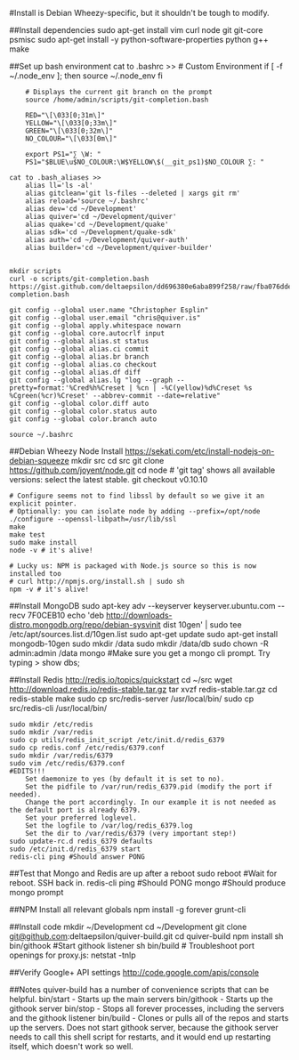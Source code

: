 #Install is Debian Wheezy-specific, but it shouldn't be tough to modify.

##Install dependencies
sudo apt-get install vim curl node git git-core psmisc 
sudo apt-get install -y python-software-properties python g++ make

##Set up bash environment
	cat to .bashrc >>
		#	Custom Environment
		if [ -f ~/.node_env ]; then
		  source ~/.node_env
		fi

		# Displays the current git branch on the prompt
		source /home/admin/scripts/git-completion.bash

		RED="\[\033[0;31m\]"
		YELLOW="\[\033[0;33m\]"
		GREEN="\[\033[0;32m\]"
		NO_COLOUR="\[\033[0m\]"

		export PS1="∑ \W: "
		PS1="$BLUE\u$NO_COLOUR:\W$YELLOW\$(__git_ps1)$NO_COLOUR ∑: "

	cat to .bash_aliases >>
		alias ll='ls -al'
		alias gitclean='git ls-files --deleted | xargs git rm'
		alias reload='source ~/.bashrc'
		alias dev='cd ~/Development'
		alias quiver='cd ~/Development/quiver'
		alias quake='cd ~/Development/quake'
		alias sdk='cd ~/Development/quake-sdk'
		alias auth='cd ~/Development/quiver-auth'
		alias builder='cd ~/Development/quiver-builder'


	mkdir scripts
	curl -o scripts/git-completion.bash https://gist.github.com/deltaepsilon/dd696380e6aba899f258/raw/fba076dde27440eaa90fd4fcfdfa55764410dd11/git-completion.bash

	git config --global user.name "Christopher Esplin"
	git config --global user.email "chris@quiver.is"
	git config --global apply.whitespace nowarn
	git config --global core.autocrlf input
	git config --global alias.st status
	git config --global alias.ci commit
	git config --global alias.br branch
	git config --global alias.co checkout
	git config --global alias.df diff
	git config --global alias.lg "log --graph --pretty=format:'%Cred%h%Creset | %cn | -%C(yellow)%d%Creset %s %Cgreen(%cr)%Creset' --abbrev-commit --date=relative" 
	git config --global color.diff auto
	git config --global color.status auto
	git config --global color.branch auto

	source ~/.bashrc

##Debian Wheezy Node Install https://sekati.com/etc/install-nodejs-on-debian-squeeze
	mkdir src
	cd src
	git clone https://github.com/joyent/node.git
	cd node
	# 'git tag' shows all available versions: select the latest stable.
	git checkout v0.10.10
	 
	# Configure seems not to find libssl by default so we give it an explicit pointer.
	# Optionally: you can isolate node by adding --prefix=/opt/node
	./configure --openssl-libpath=/usr/lib/ssl
	make
	make test
	sudo make install
	node -v # it's alive!
	 
	# Lucky us: NPM is packaged with Node.js source so this is now installed too
	# curl http://npmjs.org/install.sh | sudo sh
	npm -v # it's alive!
	

##Install MongoDB
	sudo apt-key adv --keyserver keyserver.ubuntu.com --recv 7F0CEB10
	echo 'deb http://downloads-distro.mongodb.org/repo/debian-sysvinit dist 10gen' | sudo tee /etc/apt/sources.list.d/10gen.list
	sudo apt-get update
	sudo apt-get install mongodb-10gen
	sudo mkdir /data
	sudo mkdir /data/db
	sudo chown -R admin:admin /data
	mongo #Make sure you get a mongo cli prompt. Try typing > show dbs;


##Install Redis http://redis.io/topics/quickstart
	cd ~/src
	wget http://download.redis.io/redis-stable.tar.gz
	tar xvzf redis-stable.tar.gz
	cd redis-stable
	make
	sudo cp src/redis-server /usr/local/bin/
	sudo cp src/redis-cli /usr/local/bin/

	sudo mkdir /etc/redis
	sudo mkdir /var/redis
	sudo cp utils/redis_init_script /etc/init.d/redis_6379
	sudo cp redis.conf /etc/redis/6379.conf
	sudo mkdir /var/redis/6379
	sudo vim /etc/redis/6379.conf
	#EDITS!!!
		Set daemonize to yes (by default it is set to no).
		Set the pidfile to /var/run/redis_6379.pid (modify the port if needed).
		Change the port accordingly. In our example it is not needed as the default port is already 6379.
		Set your preferred loglevel.
		Set the logfile to /var/log/redis_6379.log
		Set the dir to /var/redis/6379 (very important step!)
	sudo update-rc.d redis_6379 defaults
	sudo /etc/init.d/redis_6379 start
	redis-cli ping #Should answer PONG

##Test that Mongo and Redis are up after a reboot
	sudo reboot
	#Wait for reboot. SSH back in.
	redis-cli ping #Should PONG
	mongo #Should produce mongo prompt

##NPM Install all relevant globals
	npm install -g forever grunt-cli

##Install code
	 mkdir ~/Development
	 cd ~/Development
	 git clone git@github.com:deltaepsilon/quiver-build.git
	 cd quiver-build
	 npm install
	 sh bin/githook #Start githook listener
	 sh bin/build # Troubleshoot port openings for proxy.js: netstat -tnlp

##Verify Google+ API settings
	http://code.google.com/apis/console

##Notes
	quiver-build has a number of convenience scripts that can be helpful.
	bin/start - Starts up the main servers
	bin/githook - Starts up the githook server
	bin/stop - Stops all forever processes, including the servers and the githook listener
	bin/build - Clones or pulls all of the repos and starts up the servers. Does not start githook server, because the githook server needs to call this shell script for restarts, and it would end up restarting itself, which doesn't work so well.